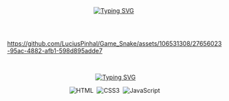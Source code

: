 <div align="center">
<a href="https://git.io/typing-svg"><img src="https://readme-typing-svg.herokuapp.com?font=Righteous&weight=700&size=35&pause=1000&color=228B22&background=FFFFFF00&center=true&vCenter=true&width=700&lines=🕹️+Game+Snake+🕹️;🐍+Jogo+da+Cobra+🐍" alt="Typing SVG" /></a>
&nbsp;
</div>

## 
&nbsp;

https://github.com/LuciusPinhal/Game_Snake/assets/106531308/27656023-95ac-4882-afb1-598d895adde7

&nbsp;&nbsp;

<div align="center">
  
<a  align="center" href="https://git.io/typing-svg"><img src="https://readme-typing-svg.herokuapp.com?font=Righteous&weight=700&size=35&pause=1000&color=228B22&background=FFFFFF00&center=true&vCenter=true&width=435&lines=📝+Utilized+languages+📝;📚+Linguagens+utilizadas+📚"     alt="Typing SVG" /></a>
 
  ![HTML](https://img.shields.io/badge/HTML5-E34F26?style=for-the-badge&logo=html5&logoColor=white)&nbsp;
  ![CSS3](https://img.shields.io/badge/css3-%231572B6.svg?style=for-the-badge&logo=css3&logoColor=white)&nbsp;
  ![JavaScript](https://img.shields.io/badge/JavaScript-F7DF1E?style=for-the-badge&logo=javascript&logoColor=black)&nbsp;

</div>



















